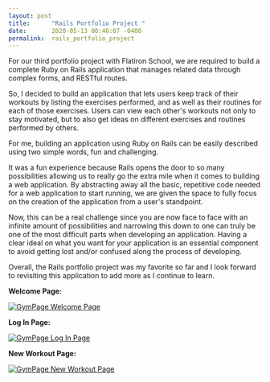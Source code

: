 ```yaml
---
layout: post
title:      "Rails Portfolio Project "
date:       2020-05-13 00:46:07 -0400
permalink:  rails_portfolio_project
---
```



For our third portfolio project with Flatiron School, we are required to build a complete Ruby on Rails application that manages related data through complex forms, and RESTful routes.

So, I decided to build an application that lets users keep track of their workouts by listing the exercises performed, and as well as their routines for each of those exercises. Users can view each other's workouts not only to stay motivated, but to also get ideas on different exercises and routines performed by others.

For me, building an application using Ruby on Rails can be easily described using two simple words, fun and challenging.

It was a fun experience because Rails opens the door to so many possibilities allowing us to really go the extra mile when it comes to building a web application. By abstracting away all the basic, repetitive code needed for a web application to start running, we are given the space to fully focus on the creation of the application from a user's standpoint.

Now, this can be a real challenge since you are now face to face with an infinite amount of possibilities and narrowing this down to one can truly be one of the most difficult parts when developing an application.  Having a clear ideal on what you want for your application is an essential component to avoid getting lost and/or confused along the process of developing.

Overall, the Rails portfolio project was my favorite so far and I look forward to revisiting this application to add more as I continue to learn.

**Welcome Page:**

<a href="https://imgur.com/zRxmzn0.png"><img src="https://imgur.com/zRxmzn0.png" title="GymPage Welcome Page" /></a>

**Log In Page:**

<a href="https://imgur.com/l2kKSvV.png"><img src="https://imgur.com/l2kKSvV.png" title="GymPage Log In Page" /></a>

**New Workout Page:**

<a href="https://imgur.com/BjuF9EA.png"><img src="https://imgur.com/BjuF9EA.png" title="GymPage New Workout Page" /></a>



